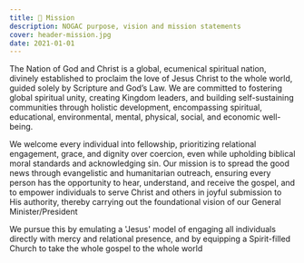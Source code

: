 ```yaml
---
title: 🧭 Mission
description: NOGAC purpose, vision and mission statements
cover: header-mission.jpg
date: 2021-01-01
---
```


The Nation of God and Christ is a global, ecumenical spiritual nation, divinely established to proclaim the love of Jesus Christ to the whole world, guided solely by Scripture and God’s Law. We are committed to fostering global spiritual unity, creating Kingdom leaders, and building self-sustaining communities through holistic development, encompassing spiritual, educational, environmental, mental, physical, social, and economic well-being.

We welcome every individual into fellowship, prioritizing relational engagement, grace, and dignity over coercion, even while upholding biblical moral standards and acknowledging sin. Our mission is to spread the good news through evangelistic and humanitarian outreach, ensuring every person has the opportunity to hear, understand, and receive the gospel, and to empower individuals to serve Christ and others in joyful submission to His authority, thereby carrying out the foundational vision of our General Minister/President

We pursue this by emulating a 'Jesus' model of engaging all individuals directly with mercy and relational presence, and by equipping a Spirit-filled Church to take the whole gospel to the whole world